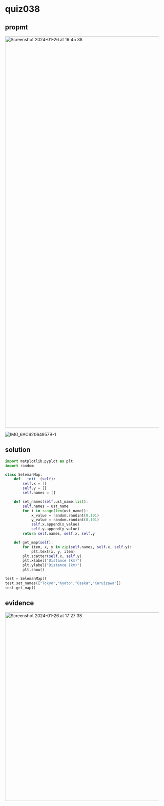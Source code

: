 # quiz038

## propmt
<img width="1276" alt="Screenshot 2024-01-26 at 16 45 38" src="https://github.com/ayyyane/unit3_g11/assets/142702159/0803810f-4792-41b0-8ddb-143034ec56e4">

![IMG_6AC62064957B-1](https://github.com/ayyyane/unit3_g11/assets/142702159/64ecf1af-a25b-43f1-a1ff-8484887ef045)


## solution

```.py
import matplotlib.pyplot as plt
import random

class SelemanMap:
    def __init__(self):
        self.x = []
        self.y = []
        self.names = []

    def set_names(self,ust_name:list):
        self.names = ust_name
        for i in range(len(ust_name)):
            x_value = random.randint(0,101)
            y_value = random.randint(0,101)
            self.x.append(x_value)
            self.y.append(y_value)
        return self.names, self.x, self.y

    def get_map(self):
        for item, x, y in zip(self.names, self.x, self.y):
            plt.text(x, y, item)
        plt.scatter(self.x, self.y)
        plt.xlabel("Distance (km)")
        plt.ylabel("Distance (km)")
        plt.show()

test = SelemanMap()
test.set_names(["Tokyo","Kyoto","Osaka","Karuizawa"])
test.get_map()


```

## evidence
<img width="615" alt="Screenshot 2024-01-26 at 17 27 38" src="https://github.com/ayyyane/unit3_g11/assets/142702159/0183d53c-a500-4167-b034-76afd9cc4bae">

